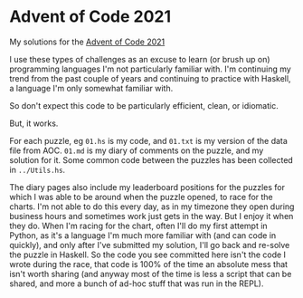 # Advent of Code 2021

My solutions for the [Advent of Code 2021](https://adventofcode.com/2021)

I use these types of challenges as an excuse to learn (or brush up on) programming languages I'm not particularly familiar with. I'm continuing my trend from the past couple of years and continuing to practice with Haskell, a language I'm only somewhat familiar with.

So don't expect this code to be particularly efficient, clean, or idiomatic.

But, it works.

For each puzzle, eg `01.hs` is my code, and `01.txt` is my version of the data file from AOC. `01.md` is my diary of comments on the puzzle, and my solution for it. Some common code between the puzzles has been collected in `../Utils.hs`.

The diary pages also include my leaderboard positions for the puzzles for which I was able to be around when the puzzle opened, to race for the charts. I'm not able to do this every day, as in my timezone they open during business hours and sometimes work just gets in the way. But I enjoy it when they do. When I'm racing for the chart, often I'll do my first attempt in Python, as it's a language I'm much more familiar with (and can code in quickly), and only after I've submitted my solution, I'll go back and re-solve the puzzle in Haskell. So the code you see committed here isn't the code I wrote during the race, that code is 100% of the time an absolute mess that isn't worth sharing (and anyway most of the time is less a script that can be shared, and more a bunch of ad-hoc stuff that was run in the REPL).

